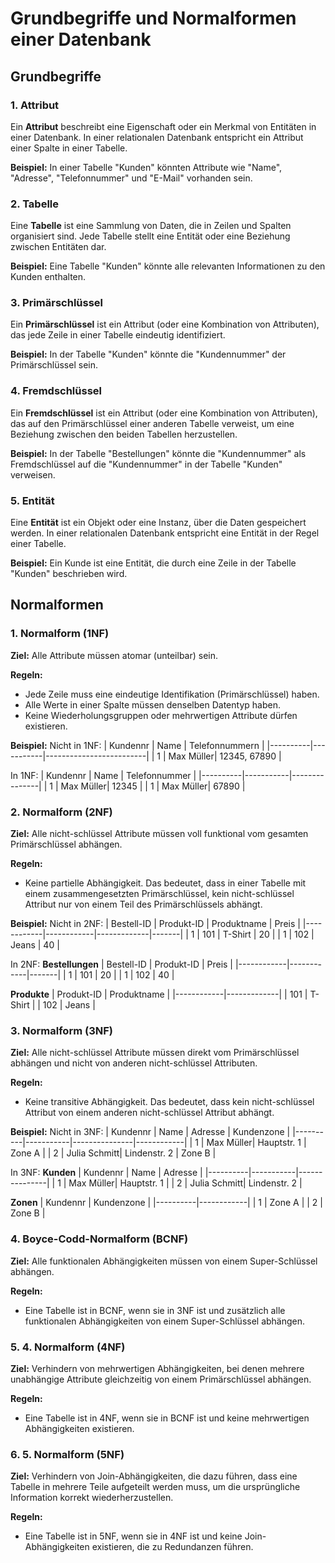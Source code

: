 # Grundbegriffe und Normalformen einer Datenbank

## Grundbegriffe

### 1. Attribut
Ein **Attribut** beschreibt eine Eigenschaft oder ein Merkmal von Entitäten in einer Datenbank. In einer relationalen Datenbank entspricht ein Attribut einer Spalte in einer Tabelle.

**Beispiel:** In einer Tabelle "Kunden" könnten Attribute wie "Name", "Adresse", "Telefonnummer" und "E-Mail" vorhanden sein.

### 2. Tabelle
Eine **Tabelle** ist eine Sammlung von Daten, die in Zeilen und Spalten organisiert sind. Jede Tabelle stellt eine Entität oder eine Beziehung zwischen Entitäten dar.

**Beispiel:** Eine Tabelle "Kunden" könnte alle relevanten Informationen zu den Kunden enthalten.

### 3. Primärschlüssel
Ein **Primärschlüssel** ist ein Attribut (oder eine Kombination von Attributen), das jede Zeile in einer Tabelle eindeutig identifiziert.

**Beispiel:** In der Tabelle "Kunden" könnte die "Kundennummer" der Primärschlüssel sein.

### 4. Fremdschlüssel
Ein **Fremdschlüssel** ist ein Attribut (oder eine Kombination von Attributen), das auf den Primärschlüssel einer anderen Tabelle verweist, um eine Beziehung zwischen den beiden Tabellen herzustellen.

**Beispiel:** In der Tabelle "Bestellungen" könnte die "Kundennummer" als Fremdschlüssel auf die "Kundennummer" in der Tabelle "Kunden" verweisen.

### 5. Entität
Eine **Entität** ist ein Objekt oder eine Instanz, über die Daten gespeichert werden. In einer relationalen Datenbank entspricht eine Entität in der Regel einer Tabelle.

**Beispiel:** Ein Kunde ist eine Entität, die durch eine Zeile in der Tabelle "Kunden" beschrieben wird.

## Normalformen

### 1. Normalform (1NF)
**Ziel:** Alle Attribute müssen atomar (unteilbar) sein.

**Regeln:**
- Jede Zeile muss eine eindeutige Identifikation (Primärschlüssel) haben.
- Alle Werte in einer Spalte müssen denselben Datentyp haben.
- Keine Wiederholungsgruppen oder mehrwertigen Attribute dürfen existieren.

**Beispiel:**
Nicht in 1NF:
| Kundennr | Name      | Telefonnummern          |
|----------|-----------|-------------------------|
| 1        | Max Müller| 12345, 67890            |

In 1NF:
| Kundennr | Name      | Telefonnummer |
|----------|-----------|---------------|
| 1        | Max Müller| 12345         |
| 1        | Max Müller| 67890         |

### 2. Normalform (2NF)
**Ziel:** Alle nicht-schlüssel Attribute müssen voll funktional vom gesamten Primärschlüssel abhängen.

**Regeln:**
- Keine partielle Abhängigkeit. Das bedeutet, dass in einer Tabelle mit einem zusammengesetzten Primärschlüssel, kein nicht-schlüssel Attribut nur von einem Teil des Primärschlüssels abhängt.

**Beispiel:** 
Nicht in 2NF:
| Bestell-ID | Produkt-ID | Produktname | Preis |
|------------|------------|-------------|-------|
| 1          | 101        | T-Shirt     | 20    |
| 1          | 102        | Jeans       | 40    |

In 2NF:
**Bestellungen**
| Bestell-ID | Produkt-ID | Preis |
|------------|------------|-------|
| 1          | 101        | 20    |
| 1          | 102        | 40    |

**Produkte**
| Produkt-ID | Produktname |
|------------|-------------|
| 101        | T-Shirt     |
| 102        | Jeans       |

### 3. Normalform (3NF)
**Ziel:** Alle nicht-schlüssel Attribute müssen direkt vom Primärschlüssel abhängen und nicht von anderen nicht-schlüssel Attributen.

**Regeln:**
- Keine transitive Abhängigkeit. Das bedeutet, dass kein nicht-schlüssel Attribut von einem anderen nicht-schlüssel Attribut abhängt.

**Beispiel:**
Nicht in 3NF:
| Kundennr | Name      | Adresse       | Kundenzone |
|----------|-----------|---------------|------------|
| 1        | Max Müller| Hauptstr. 1   | Zone A     |
| 2        | Julia Schmitt| Lindenstr. 2 | Zone B     |

In 3NF:
**Kunden**
| Kundennr | Name      | Adresse       |
|----------|-----------|---------------|
| 1        | Max Müller| Hauptstr. 1   |
| 2        | Julia Schmitt| Lindenstr. 2 |

**Zonen**
| Kundennr | Kundenzone |
|----------|------------|
| 1        | Zone A     |
| 2        | Zone B     |

### 4. Boyce-Codd-Normalform (BCNF)
**Ziel:** Alle funktionalen Abhängigkeiten müssen von einem Super-Schlüssel abhängen.

**Regeln:**
- Eine Tabelle ist in BCNF, wenn sie in 3NF ist und zusätzlich alle funktionalen Abhängigkeiten von einem Super-Schlüssel abhängen.

### 5. 4. Normalform (4NF)
**Ziel:** Verhindern von mehrwertigen Abhängigkeiten, bei denen mehrere unabhängige Attribute gleichzeitig von einem Primärschlüssel abhängen.

**Regeln:**
- Eine Tabelle ist in 4NF, wenn sie in BCNF ist und keine mehrwertigen Abhängigkeiten existieren.

### 6. 5. Normalform (5NF)
**Ziel:** Verhindern von Join-Abhängigkeiten, die dazu führen, dass eine Tabelle in mehrere Teile aufgeteilt werden muss, um die ursprüngliche Information korrekt wiederherzustellen.

**Regeln:**
- Eine Tabelle ist in 5NF, wenn sie in 4NF ist und keine Join-Abhängigkeiten existieren, die zu Redundanzen führen.
